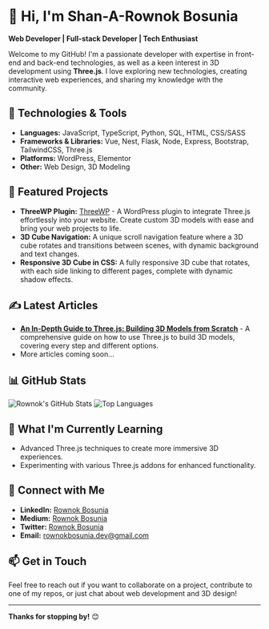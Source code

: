 # 👋 Hi, I'm Shan-A-Rownok Bosunia

**Web Developer | Full-stack Developer | Tech Enthusiast**

Welcome to my GitHub! I'm a passionate developer with expertise in front-end and back-end technologies, as well as a keen interest in 3D development using **Three.js**. I love exploring new technologies, creating interactive web experiences, and sharing my knowledge with the community.

## 🔧 Technologies & Tools
- **Languages:** JavaScript, TypeScript, Python, SQL, HTML, CSS/SASS
- **Frameworks & Libraries:** Vue, Nest, Flask, Node, Express, Bootstrap, TailwindCSS, Three.js
- **Platforms:** WordPress, Elementor
- **Other:** Web Design, 3D Modeling

## 🚀 Featured Projects
- **ThreeWP Plugin:** [ThreeWP](https://github.com/rondevs/threewp) - A WordPress plugin to integrate Three.js effortlessly into your website. Create custom 3D models with ease and bring your web projects to life.
- **3D Cube Navigation:** A unique scroll navigation feature where a 3D cube rotates and transitions between scenes, with dynamic background and text changes.
- **Responsive 3D Cube in CSS:** A fully responsive 3D cube that rotates, with each side linking to different pages, complete with dynamic shadow effects.

## ✍️ Latest Articles
- [**An In-Depth Guide to Three.js: Building 3D Models from Scratch**]([https://your-article-link.com](https://medium.com/@rondevs/an-in-depth-guide-to-three-js-building-3d-models-from-scratch-56030b639127)) - A comprehensive guide on how to use Three.js to build 3D models, covering every step and different options.
- More articles coming soon...

## 📊 GitHub Stats

![Rownok's GitHub Stats](https://github-readme-stats.vercel.app/api?username=rondevs&show_icons=true&theme=radical)      ![Top Languages](https://github-readme-stats.vercel.app/api/top-langs/?username=rondevs&layout=compact&theme=radical)


## 🌱 What I'm Currently Learning
- Advanced Three.js techniques to create more immersive 3D experiences.
- Experimenting with various Three.js addons for enhanced functionality.

## 🤝 Connect with Me
- **LinkedIn:** [Rownok Bosunia](https://linkedin.com/in/rownokbosunia)
- **Medium:** [Rownok Bosunia](https://rondevs.medium.com/)
- **Twitter:** [Rownok Bosunia](https://x.com/@rondevs)
- **Email:** rownokbosunia.dev@gmail.com

## 📫 Get in Touch
Feel free to reach out if you want to collaborate on a project, contribute to one of my repos, or just chat about web development and 3D design!

---

**Thanks for stopping by!** 😊
